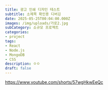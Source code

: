 ```yaml
---
title: 광고 인쇄 디자인 테스트
subtitle: 소제목 확인용 디버깅
date: 2025-05-25T00:04:00.000Z
images: /img/uploads/가로2.jpg
subCategory: 소규모 프로젝트
categories: 
- project
tags:
- React
- Node.js
- MongoDB
- CSS
description: ㅇㅇ
draft: false
---
```


https://www.youtube.com/shorts/57wgHkwEeQc